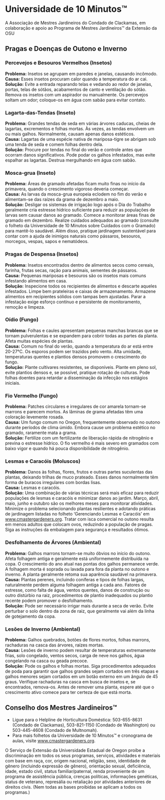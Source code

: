 # Universidade de 10 Minutos™  
A Associação de Mestres Jardineiros do Condado de Clackamas, em colaboração e apoio ao Programa de Mestres Jardineiros™ da Extensão da OSU  

## Pragas e Doenças de Outono e Inverno  

### Percevejos e Besouros Vermelhos (Insetos)  
**Problema:** Insetos se agrupam em paredes e janelas, causando incômodo.  
**Causa:** Esses insetos procuram calor quando a temperatura do ar cai.  
**Solução:** Evite a entrada reparando telas e vedando ao redor de janelas, portas, telas de sótãos, acabamentos de canto e ventilação do sótão. Remova os insetos com um aspirador ou manualmente. Os percevejos soltam um odor; coloque-os em água com sabão para evitar contato.  

### Lagarta-das-Tendas (Inseto)  
**Problema:** Grandes tendas de seda em várias árvores caducas, cheias de lagartas, excrementos e folhas mortas. Às vezes, as tendas envolvem um ou mais galhos. Normalmente, causam apenas danos estéticos.  
**Causa:** Lagartas de uma espécie nativa de mariposa-tigre se abrigam sob uma tenda de seda e comem folhas dentro dela.  
**Solução:** Procure por tendas no final do verão e controle antes que ocorram danos significativos. Pode podar os galhos infestados, mas evite espalhar as lagartas. Destrua mergulhando em água com sabão.  

### Mosca-grua (Inseto)  
**Problema:** Áreas de gramado afetadas ficam muito finas no início da primavera, quando o crescimento vigoroso deveria começar.  
**Causa:** As larvas da mosca-grua europeia eclodem no fim do verão e alimentam-se das raízes da grama de dezembro a maio.  
**Solução:** Desligar os sistemas de irrigação logo após o Dia do Trabalho geralmente cria estresse hídrico suficiente para reduzir as populações de larvas sem causar danos ao gramado. Comece a monitorar áreas finas de gramado em dezembro. Realize cuidados adequados ao gramado (consulte o folheto da Universidade de 10 Minutos sobre Cuidados com o Gramado) para mantê-lo saudável. Além disso, pratique jardinagem sustentável para contar com a ajuda de inimigos naturais como pássaros, besouros, morcegos, vespas, sapos e nematódeos.  

### Pragas de Despensa (Insetos)  
**Problema:** Insetos encontrados dentro de alimentos secos como cereais, farinha, frutas secas, ração para animais, sementes de pássaros.  
**Causa:** Pequenas mariposas e besouros são os insetos mais comuns infestando alimentos em casa.  
**Solução:** Inspecione todos os recipientes de alimentos e descarte aqueles infestados. Limpe bem prateleiras e caixas de armazenamento. Armazene alimentos em recipientes sólidos com tampas bem ajustadas. Parar a infestação exige esforço contínuo e persistente de monitoramento, remoção e limpeza.  

### Oídio (Fungo)  
**Problema:** Folhas e caules apresentam pequenas manchas brancas que se tornam pulverulentas e se expandem para cobrir todas as partes da planta. Afeta muitas espécies de plantas.  
**Causa:** Comum no final do verão, quando a temperatura do ar está entre 20-27°C. Os esporos podem ser trazidos pelo vento. Alta umidade, temperaturas quentes e plantios densos promovem o crescimento do fungo.  
**Solução:** Plante cultivares resistentes, se disponíveis. Plante em pleno sol, evite plantios densos e, se possível, pratique rotação de culturas. Pode folhas doentes para retardar a disseminação da infecção nos estágios iniciais.  

### Fio Vermelho (Fungo)  
**Problema:** Patches circulares e irregulares de cor amarela tornam-se marrons e parecem mortos. As lâminas de grama afetadas têm uma coloração levemente rosada.  
**Causa:** Um fungo comum no Oregon, frequentemente observado no outono durante períodos de clima úmido. Embora cause um problema estético no gramado, raramente mata a grama.  
**Solução:** Fertilize com um fertilizante de liberação rápida de nitrogênio e previna o estresse hídrico. O fio vermelho é mais severo em gramados com baixo vigor e quando há pouca disponibilidade de nitrogênio.  

### Lesmas e Caracóis (Moluscos)  
**Problema:** Danos às folhas, flores, frutos e outras partes suculentas das plantas, deixando trilhas de muco prateado. Esses danos normalmente têm forma de buracos irregulares com bordas lisas.  
**Causa:** Lesmas e caracóis.  
**Solução:** Uma combinação de várias técnicas será mais eficaz para reduzir populações de lesmas e caracóis e minimizar danos ao jardim. Março, abril, maio, junho e outubro são os melhores meses para monitorar atividades. Minimize o problema selecionando plantas resilientes e adotando práticas de jardinagem listadas no folheto ‘Gerenciando Lesmas e Caracóis’ em www.cmastergardeners.org. Tratar com isca comercial no outono resulta em menos adultos que colocam ovos, reduzindo a população de pragas. Siga as instruções da embalagem para segurança e resultados ótimos.  

### Desfolhamento de Árvores (Ambiental)  
**Problema:** Galhos marrons tornam-se muito óbvios no início do outono. Afeta folhagem antiga e geralmente está uniformemente distribuída na copa. O crescimento do ano atual nas pontas dos galhos permanece verde. A folhagem morta é soprada ou lavada para fora da planta no outono e inverno. A planta geralmente retoma sua aparência saudável na primavera.  
**Causa:** Plantas perenes, incluindo coníferas e tipos de folhas largas, naturalmente perdem alguma folhagem antiga a cada ano. Fatores de estresse, como falta de água, ventos quentes, danos de construção ou outro distúrbio na raiz, procedimentos de plantio inadequados ou plantio recente podem promover o desfolhamento.  
**Solução:** Pode ser necessário irrigar mais durante a seca de verão. Evite perturbar o solo dentro da zona de raiz, que geralmente vai além da linha de gotejamento da copa.  

### Lesões de Inverno (Ambiental)  
**Problema:** Galhos quebrados, botões de flores mortos, folhas marrons, rachaduras na casca das árvores, raízes mortas.  
**Causa:** Lesões de inverno podem resultar de temperaturas extremamente frias, solo congelado, ventos secos, carga de neve nos galhos, água congelando na casca ou geada precoce.  
**Solução:** Pode os galhos e folhas mortas. Siga procedimentos adequados de poda para garantir que galhos grandes sejam cortados em três etapas e galhos menores sejam cortados em um botão externo em um ângulo de 45 graus. Verifique rachaduras na casca em busca de insetos e, se encontrados, remova-os. Antes de remover uma planta, espere até que o crescimento ativo comece para ter certeza de que está morta.  

## Conselho dos Mestres Jardineiros™  
- Ligue para o Helpline de Horticultura Doméstica: 503-655-8631 (Condado de Clackamas), 503-821-1150 (Condado de Washington) ou 503-445-4608 (Condado de Multnomah).  
- Para mais folhetos da Universidade de 10 Minutos™ e cronograma de aulas, visite www.cmastergardeners.org.  

O Serviço de Extensão da Universidade Estadual de Oregon proíbe a discriminação em todos os seus programas, serviços, atividades e materiais com base em raça, cor, origem nacional, religião, sexo, identidade de gênero (incluindo expressão de gênero), orientação sexual, deficiência, idade, estado civil, status familiar/paternal, renda proveniente de um programa de assistência pública, crenças políticas, informações genéticas, status de veterano, represália ou retaliação por atividades anteriores de direitos civis. (Nem todas as bases proibidas se aplicam a todos os programas.)